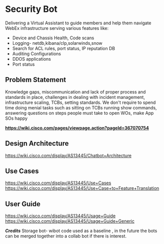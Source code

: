 # Security Bot
 Delivering a Virtual Assistant to guide members and help them navigate WebEx infrastructure serving various features like:
+ Device and Chassis Health, Code scans
+ Logging- netdb,kibana/clp,solarwinds,snow
+ Search for ACL rules, port status, IP reputation DB
+ Auditing Configurations
+ DDOS applications
+ Port status

## Problem Statement
Knowledge gaps, miscommunication and lack of proper process and standards in place,
challenges in dealing with incident management, infrastructure scaling, TCBs, setting standards.
We don't require to spend time doing menial tasks such as sitting on TCBs running show commands, 
answering questions on steps people must take to open WOs, make App SOs happy

**https://wiki.cisco.com/pages/viewpage.action?pageId=367070754**

## Design Architecture
https://wiki.cisco.com/display/AS13445/Chatbot+Architecture

## Use Cases
https://wiki.cisco.com/display/AS13445/Use+Cases
https://wiki.cisco.com/display/AS13445/Use+Case+to+Feature+Translation

## User Guide
https://wiki.cisco.com/display/AS13445/Usage+Guide
https://wiki.cisco.com/display/AS13445/Usage+Guide+Generic



***Credits***
Storage bot- wibot code used as a baseline , in the future the bots can be merged together into a collab bot if there is interest.
